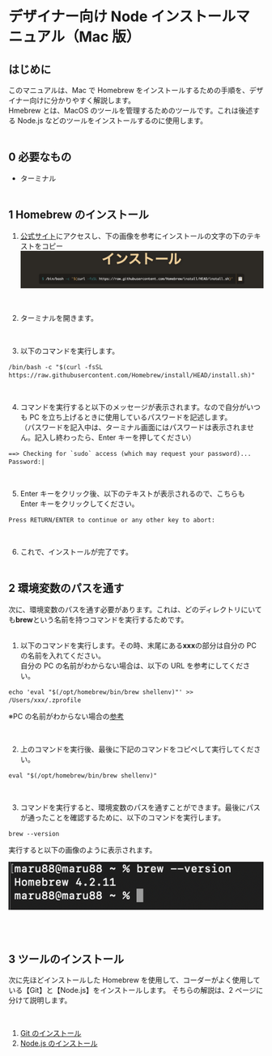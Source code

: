 # デザイナー向け Node インストールマニュアル（Mac 版）

## はじめに

このマニュアルは、Mac で Homebrew をインストールするための手順を、デザイナー向けに分かりやすく解説します。<br>
Hmebrew とは、MacOS のツールを管理するためのツールです。これは後述する Node.js などのツールをインストールするのに使用します。
<br>
<br>

## 0 必要なもの

- ターミナル
  <br>
  <br>

## 1 Homebrew のインストール

1. [公式サイト](https://brew.sh/ja/)にアクセスし、下の画像を参考にインストールの文字の下のテキストをコピー
   ![インストールの文字の下のテキスト](./image/install01.png)

<br>

2. ターミナルを開きます。

<br>

3. 以下のコマンドを実行します。

```
/bin/bash -c "$(curl -fsSL https://raw.githubusercontent.com/Homebrew/install/HEAD/install.sh)"
```

<br>

4. コマンドを実行すると以下のメッセージが表示されます。なので自分がいつも PC を立ち上げるときに使用しているパスワードを記述します。<br>
   （パスワードを記入中は、ターミナル画面にはパスワードは表示されません。記入し終わったら、Enter キーを押してください）

```
==> Checking for `sudo` access (which may request your password)...
Password:|
```

<br>

5. Enter キーをクリック後、以下のテキストが表示されるので、こちらも Enter キーをクリックしてください。

```
Press RETURN/ENTER to continue or any other key to abort:
```

<br>

6. これで、インストールが完了です。
   <br>
   <br>

## 2 環境変数のパスを通す

次に、環境変数のパスを通す必要があります。これは、どのディレクトリにいても<b>brew</b>という名前を持つコマンドを実行するためです。
<br>
<br>

1. 以下のコマンドを実行します。その時、末尾にある<b>xxx</b>の部分は自分の PC の名前を入れてください。<br>自分の PC の名前がわからない場合は、以下の URL を参考にしてください。

```
echo 'eval "$(/opt/homebrew/bin/brew shellenv)"' >> /Users/xxx/.zprofile
```

※PC の名前がわからない場合の[参考](https://pc-karuma.net/mac-computer-name/)

<br>

2. 上のコマンドを実行後、最後に下記のコマンドをコピペして実行してください。

```
eval "$(/opt/homebrew/bin/brew shellenv)"
```

<br>

3. コマンドを実行すると、環境変数のパスを通すことができます。最後にパスが通ったことを確認するために、以下のコマンドを実行します。

```
brew --version
```

実行すると以下の画像のように表示されます。

![環境変数のパスを通す](./image/brew_version.png)

<br>
<br>

## 3 ツールのインストール

次に先ほどインストールした Homebrew を使用して、コーダーがよく使用している【Git】と【Node.js】をインストールします。
そちらの解説は、2 ページに分けて説明します。

<br>

1. [Git のインストール](./2_git_install_mac.md)
2. [Node.js のインストール](./3_node_manual_mac.md)

